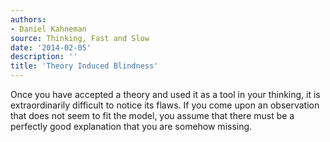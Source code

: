 ```yaml
---
authors:
- Daniel Kahneman
source: Thinking, Fast and Slow
date: '2014-02-05'
description: ''
title: 'Theory Induced Blindness'
---
```


Once you have accepted a theory and used it as a tool in your thinking, it is extraordinarily difficult to notice its flaws. If you come upon an observation that does not seem to fit the model, you assume that there must be a perfectly good explanation that you are somehow missing.